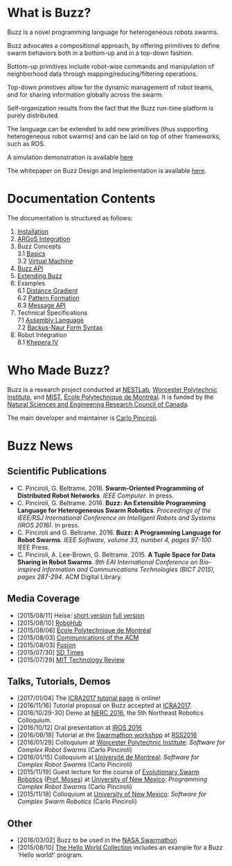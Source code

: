 # What is Buzz?

Buzz is a novel programming language for heterogeneous robots swarms.

Buzz advocates a compositional approach, by offering primitives to define swarm behaviors both in a bottom-up and in a top-down fashion.

Bottom-up primitives include robot-wise commands and manipulation of neighborhood data through mapping/reducing/filtering operations.

Top-down primitives allow for the dynamic management of robot teams, and for sharing information globally across the swarm.

Self-organization results from the fact that the Buzz run-time platform is purely distributed.

The language can be extended to add new primitives (thus supporting heterogeneous robot swarms) and can be laid on top of other frameworks, such as ROS.

A simulation demonstration is available [here](https://www.youtube.com/watch?v=WAlS7a7_BaM)

The whitepaper on Buzz Design and Implementation is available [here](https://arxiv.org/abs/1507.05946).


# Documentation Contents
The documentation is structured as follows:
1. [Installation](doc/installation.md)
2. [ARGoS Integration](doc/argos-integration.md)
3. Buzz Concepts\
3.1 [Basics](doc/concepts/basics.md)\
3.2 [Virtual Machine](doc/concepts/vm.md)
4. [Buzz API](doc/api.org)
5. [Extending Buzz](doc/integration.org)
6. Examples\
6.1 [Distance Gradient](doc/examples/distance_gradient.md)\
6.2 [Pattern Formation](doc/examples/pattern_formation.md)\
6.3 [Message API](doc/examples/message_api.md)
7. Technical Specifications\
7.1 [Assembly Language](doc/technical-specifications/assembler.md)\
7.2 [Backus-Naur Form Syntax](doc/technical-specifications/syntax.md)
8. Robot Integration\
8.1 [Khepera IV](robot-integration/kheperaiv.md)

# Who Made Buzz?
Buzz is a research project conducted at [NESTLab](https://www.nestlab.net), [Worcester Polytechnic Institute](https://www.wpi.edu), and [MIST](https://www.mistlab.ca), [École Polytechnique de Montréal](https://www.polymtl.ca). It is funded by the [Natural Sciences and Engineering Research Council of Canada](https://www.nserc-crsng.gc.ca).

The main developer and maintainer is [Carlo Pinciroli](https://carlo.pinciroli.net).

# Buzz News

## Scientific Publications

* C. Pinciroli, G. Beltrame. 2016. **Swarm-Oriented Programming of Distributed Robot Networks**. *IEEE Computer*. In press.
* C. Pinciroli, G. Beltrame. 2016. **Buzz: An Extensible Programming Language for Heterogeneous Swarm Robotics**. *Proceedings of the IEEE/RSJ International Conference on Intelligent Robots and Systems (IROS 2016)*. In press.
* C. Pinciroli and G. Beltrame. 2016. **Buzz: A Programming Language for Robot Swarms**. *IEEE Software, volume 33, number 4, pages 97-100*. IEEE Press.
* C. Pinciroli, A. Lee-Brown, G. Beltrame. 2015. **A Tuple Space for Data Sharing in Robot Swarms**. *9th EAI International Conference on Bio-inspired Information and Communications Technologies (BICT 2015), pages 287-294*. ACM Digital Library.

## Media Coverage

* [2015/08/11] Heise: [short version](http://www.heise.de/newsticker/meldung/Roboterschwaerme-bekommen-eigene-Programmiersprache-2775563.html) [full version](http://www.heise.de/tr/artikel/Programmiersprache-fuer-Roboterschwaerme-2775561.html)
* [2015/08/10] [RoboHub](http://robohub.org/buzz-a-novel-programming-language-for-heterogeneous-robot-swarms/)
* [2015/08/06] [École Polytechnique de Montréal](http://www.polymtl.ca/carrefour/article.php?no=4692)
* [2015/08/03] [Communications of the ACM](http://cacm.acm.org/news/190313-a-programming-language-for-robot-swarms/fulltext)
* [2015/08/03] [Fusion](http://fusion.net/story/175797/robot-swarms-just-got-a-little-scarier/)
* [2015/07/30] [SD Times](http://sdtimes.com/researchers-develop-buzz-a-programming-language-for-robot-swarms/)
* [2015/07/29] [MIT Technology Review](http://www.technologyreview.com/view/539761/a-programming-language-for-robot-swarms/)

## Talks, Tutorials, Demos

* [2017/01/04] The [ICRA2017 tutorial page](http://the.swarming.buzz/ICRA2017/) is online!
* [2016/11/16] Tutorial proposal on Buzz accepted at [ICRA2017](http://www.icra2017.org/).
* [2016/10/29-30] Demo at [NERC 2016](http://northeastrobotics.org/NERC2016.html), the 5th Northeast Robotics Colloquium.
* [2016/10/12] Oral presentation at [IROS 2016](http://www.iros2016.org/)
* [2016/06/18] Tutorial at the [Swarmathon workshop](http://nasaswarmathon.com/rssworkshop) at [RSS2016](http://www.roboticsconference.org)
* [2016/01/29] Colloquium at [Worcester Polytechnic Institute](https://www.wpi.edu): *Software for Complex Robot Swarms* (Carlo Pinciroli)
* [2016/01/15] Colloquium at [Université de Montreal](https://www.umontreal.ca): *Software for Complex Robot Swarms* (Carlo Pinciroli)
* [2015/11/19] Guest lecture for the course of [Evolutionary Swarm Robotics](https://sites.google.com/site/esrcs591/) ([Prof. Moses](https://www.cs.unm.edu/~melaniem/Home.html)) at [University of New Mexico](http://www.unm.edu): *Programming Complex Robot Swarms* (Carlo Pinciroli)
* [2015/11/18] Colloquium at [University of New Mexico](http://www.unm.edu): *Software for Complex Swarm Robotics* (Carlo Pinciroli)

## Other

* [2016/03/02] Buzz to be used in the [NASA Swarmathon](http://nasaswarmathon.com/)
* [2015/08/10] [The Hello World Collection](http://helloworldcollection.de/) includes an example for a Buzz 'Hello world!' program.
